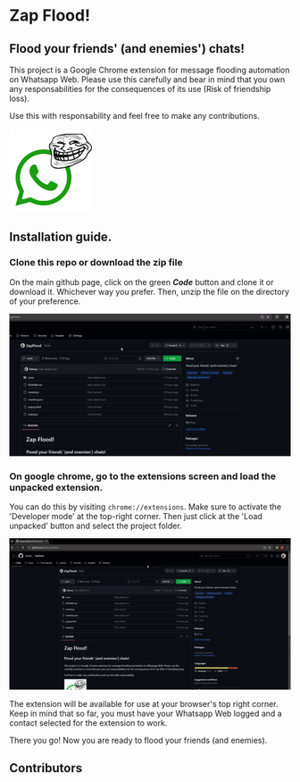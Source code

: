 # Zap Flood!

## Flood your friends' (and enemies') chats!

This project is a Google Chrome extension for message flooding automation on Whatsapp Web. Please use this carefully and bear in mind that you own any responsabilities for the consequences of its use (Risk of friendship loss). 

Use this with responsability and feel free to make any contributions.

<img src="./readmeAssets/zapFloodIcon.png" alt="zapfloodicon" width="150"/>

## Installation guide.

### Clone this repo or download the zip file

On the main github page, click on the green ***Code*** button and clone it or download it. Whichever way you prefer. Then, unzip the file on the directory of your preference.

![Downloading](./readmeAssets/downloadStep.gif)

### On google chrome, go to the extensions screen and load the unpacked extension.

You can do this by visiting ```chrome://extensions```. Make sure to activate the 'Developer mode' at the top-right corner. Then just click at the 'Load unpacked' button and select the project folder.

![Installing](./readmeAssets/installStep.gif)

The extension will be available for use at your browser's top right corner. Keep in mind that so far, you must have your Whatsapp Web logged and a contact selected for the extension to work.

There you go! Now you are ready to flood your friends (and enemies).

## Contributors

<!-- readme: collaborators,contributors -start -->
<!-- readme: collaborators,contributors -end -->
